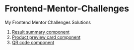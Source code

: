 # Frontend-Mentor-Challenges
My Frontend Mentor Challenges Solutions

1. <a href = "https://github.com/Ameya-kawade/results-summary-component">Result summary component</a> 
2. <a href = "https://github.com/Ameya-kawade/product-preview-card-component-main">Product preview card component</a>
3. <a href = "https://github.com/Ameya-kawade/Frontend-Mentor-QR-code-component">QR code component</a>
